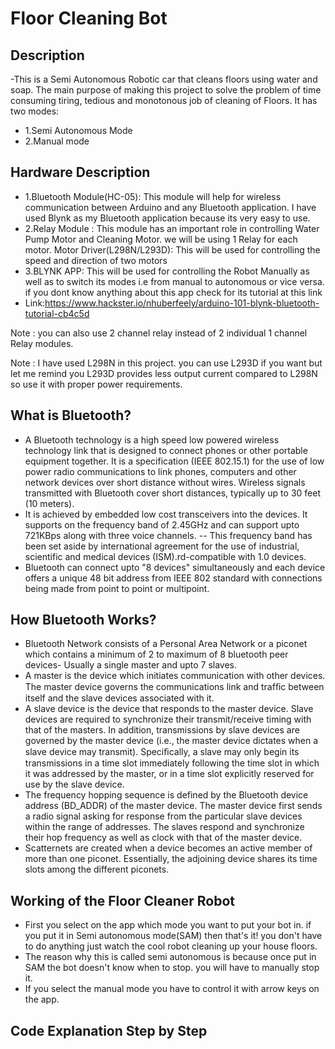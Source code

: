 # Floor Cleaning Bot

## Description 
-This is a Semi Autonomous Robotic car that cleans floors using water and soap. The main purpose of making this project to solve the problem of time consuming tiring, tedious and monotonous job of cleaning of Floors. It has two modes:

 - 1.Semi Autonomous Mode
 - 2.Manual mode

## Hardware Description
- 1.Bluetooth Module(HC-05): This module will help for wireless communication between Arduino and any Bluetooth application. I have used Blynk as my Bluetooth application because its very easy to use.
- 2.Relay Module : This module has an important role in controlling Water Pump Motor and Cleaning Motor. we will be using 1 Relay for each motor.
Motor Driver(L298N/L293D): This will be used for controlling the speed and direction of two motors
- 3.BLYNK APP: This will be used for controlling the Robot Manually as well as to switch its modes i.e from manual to autonomous or vice versa. if you dont know anything about this app check for its tutorial at this link
- Link:https://www.hackster.io/nhuberfeely/arduino-101-blynk-bluetooth-tutorial-cb4c5d

Note : you can also use 2 channel relay instead of 2 individual 1 channel Relay modules.

Note : I have used L298N in this project. you can use L293D if you want but let me remind you L293D provides less output current compared to L298N so use it with proper power requirements.

## What is Bluetooth?
- A Bluetooth technology is a high speed low powered wireless technology link that is designed to connect phones or other portable equipment together. It is a specification (IEEE 802.15.1) for the use of low power radio communications to link phones, computers and other network devices over short distance without wires. Wireless signals transmitted with Bluetooth cover short distances, typically up to 30 feet (10 meters).
- It is achieved by embedded low cost transceivers into the devices. It supports on the frequency band of 2.45GHz and can support upto 721KBps along with three voice channels. -- This frequency band has been set aside by international agreement for the use of industrial, scientific and medical devices (ISM).rd-compatible with 1.0 devices.
- Bluetooth can connect upto "8 devices" simultaneously and each device offers a unique 48 bit address from IEEE 802 standard with connections being made from point to point or multipoint.

## How Bluetooth Works?
- Bluetooth Network consists of a Personal Area Network or a piconet which contains a minimum of 2 to maximum of 8 bluetooth peer devices- Usually a single master and upto 7 slaves.
- A master is the device which initiates communication with other devices. The master device governs the communications link and trafﬁc between itself and the slave devices associated with it.
- A slave device is the device that responds to the master device. Slave devices are required to synchronize their transmit/receive timing with that of the masters. In addition, transmissions by slave devices are governed by the master device (i.e., the master device dictates when a slave device may transmit). Speciﬁcally, a slave may only begin its transmissions in a time slot immediately following the time slot in which it was addressed by the master, or in a time slot explicitly reserved for use by the slave device.
- The frequency hopping sequence is defined by the Bluetooth device address (BD_ADDR) of the master device. The master device first sends a radio signal asking for response from the particular slave devices within the range of addresses. The slaves respond and synchronize their hop frequency as well as clock with that of the master device.
- Scatternets are created when a device becomes an active member of more than one piconet. Essentially, the adjoining device shares its time slots among the different piconets.

## Working of the Floor Cleaner Robot
- First you select on the app which mode you want to put your bot in. if you put it in Semi autonomous mode(SAM) then that's it! you don't have to do anything just watch the cool robot cleaning up your house floors. 
- The reason why this is called semi autonomous is because once put in SAM the bot doesn't know when to stop. you will have to manually stop it.
- If you select the manual mode you have to control it with arrow keys on the app.

## Code Explanation Step by Step

